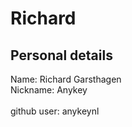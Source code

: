 # Richard

## Personal details
Name: Richard Garsthagen<br />
Nickname: Anykey<br />
<br />
github user: anykeynl<br />


